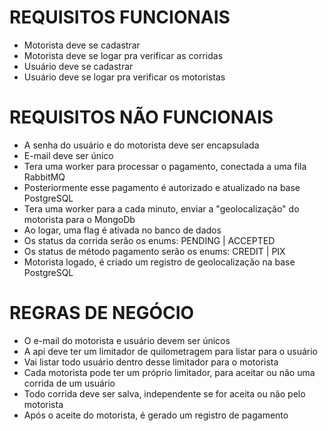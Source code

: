 # REQUISITOS FUNCIONAIS

- Motorista deve se cadastrar
- Motorista deve se logar pra verificar as corridas
- Usuário deve se cadastrar
- Usuário deve se logar pra verificar os motoristas

# REQUISITOS NÃO FUNCIONAIS

- A senha do usuário e do motorista deve ser encapsulada 
- E-mail deve ser único
- Tera uma worker para processar o pagamento, conectada a uma fila RabbitMQ
- Posteriormente esse pagamento é autorizado e atualizado na base PostgreSQL
- Tera uma worker para a cada minuto, enviar a "geolocalização" do motorista para o MongoDb
- Ao logar, uma flag é ativada no banco de dados
- Os status da corrida serão os enums: PENDING | ACCEPTED
- Os status de método pagamento serão os enums: CREDIT | PIX
- Motorista logado, é criado um registro de geolocalização na base PostgreSQL

# REGRAS DE NEGÓCIO
- O e-mail do motorista e usuário devem ser únicos
- A api deve ter um limitador de quilometragem para listar para o usuário
- Vai listar todo usuário dentro desse limitador para o motorista
- Cada motorista pode ter um próprio limitador, para aceitar ou não uma corrida de um usuário
- Todo corrida deve ser salva, independente se for aceita ou não pelo motorista
- Após o aceite do motorista, é gerado um registro de pagamento